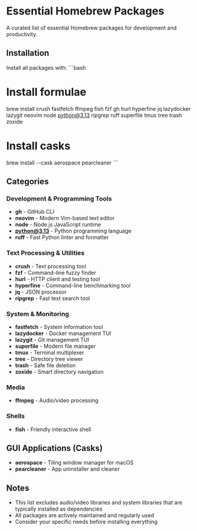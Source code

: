 # Essential Homebrew Packages

A curated list of essential Homebrew packages for development and productivity.

## Installation

Install all packages with:
\`\`\`bash
# Install formulae
brew install crush fastfetch ffmpeg fish fzf gh hurl hyperfine jq lazydocker lazygit neovim node python@3.13 ripgrep ruff superfile tmux tree trash zoxide

# Install casks
brew install --cask aerospace pearcleaner
\`\`\`

## Categories

### Development & Programming Tools
- **gh** - GitHub CLI
- **neovim** - Modern Vim-based text editor
- **node** - Node.js JavaScript runtime
- **python@3.13** - Python programming language
- **ruff** - Fast Python linter and formatter

### Text Processing & Utilities
- **crush** - Text processing tool
- **fzf** - Command-line fuzzy finder
- **hurl** - HTTP client and testing tool
- **hyperfine** - Command-line benchmarking tool
- **jq** - JSON processor
- **ripgrep** - Fast text search tool

### System & Monitoring
- **fastfetch** - System information tool
- **lazydocker** - Docker management TUI
- **lazygit** - Git management TUI
- **superfile** - Modern file manager
- **tmux** - Terminal multiplexer
- **tree** - Directory tree viewer
- **trash** - Safe file deletion
- **zoxide** - Smart directory navigation

### Media
- **ffmpeg** - Audio/video processing

### Shells
- **fish** - Friendly interactive shell

## GUI Applications (Casks)
- **aerospace** - Tiling window manager for macOS
- **pearcleaner** - App uninstaller and cleaner

## Notes

- This list excludes audio/video libraries and system libraries that are typically installed as dependencies
- All packages are actively maintained and regularly used
- Consider your specific needs before installing everything
